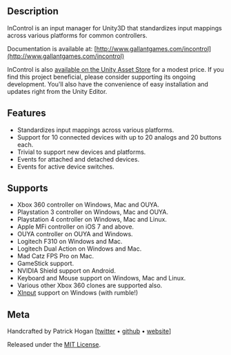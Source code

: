 ## Description

InControl is an input manager for Unity3D that standardizes input mappings across various platforms for common controllers.

Documentation is available at: [http://www.gallantgames.com/incontrol](http://www.gallantgames.com/incontrol)

InControl is also [available on the Unity Asset Store](http://u3d.as/content/gallant-games/in-control) for a modest price. If you find this project beneficial, please consider supporting its ongoing development. You'll also have the convenience of easy installation and updates right from the Unity Editor.

## Features

* Standardizes input mappings across various platforms.
* Support for 10 connected devices with up to 20 analogs and 20 buttons each.
* Trivial to support new devices and platforms.
* Events for attached and detached devices.
* Events for active device switches.

## Supports

* Xbox 360 controller on Windows, Mac and OUYA.
* Playstation 3 controller on Windows, Mac and OUYA.
* Playstation 4 controller on Windows, Mac and Linux.
* Apple MFi controller on iOS 7 and above.
* OUYA controller on OUYA and Windows.
* Logitech F310 on Windows and Mac.
* Logitech Dual Action on Windows and Mac.
* Mad Catz FPS Pro on Mac.
* GameStick support.
* NVIDIA Shield support on Android.
* Keyboard and Mouse support on Windows, Mac and Linux.
* Various other Xbox 360 clones are supported also.
* [XInput](#xinput) support on Windows (with rumble!)

## Meta

Handcrafted by Patrick Hogan [[twitter](http://twitter.com/pbhogan) &bull; [github](http://github.com/pbhogan) &bull; [website](http://www.gallantgames.com)]

Released under the [MIT License](http://www.opensource.org/licenses/mit-license.php).
